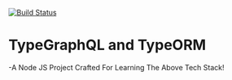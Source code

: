 [![Build Status](https://travis-ci.org/Maxondria/try-typegraphql.svg?branch=master)](https://travis-ci.org/Maxondria/try-typegraphql)

# TypeGraphQL and TypeORM
-A Node JS Project Crafted For Learning The Above Tech Stack!
